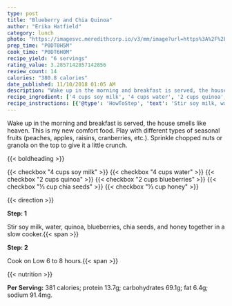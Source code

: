 ```yaml
---
type: post
title: "Blueberry and Chia Quinoa"
author: "Erika Hatfield"
category: lunch
photo: "https://imagesvc.meredithcorp.io/v3/mm/image?url=https%3A%2F%2Fimages.media-allrecipes.com%2Fuserphotos%2F961981.jpg"
prep_time: "P0DT0H5M"
cook_time: "P0DT6H0M"
recipe_yield: "6 servings"
rating_value: 3.2857142857142856
review_count: 14
calories: "380.8 calories"
date_published: 11/10/2018 01:05 AM
description: "Wake up in the morning and breakfast is served, the house smells like heaven. This is my new comfort food. Play with different types of seasonal fruits (peaches, apples, raisins, cranberries, etc.). Sprinkle chopped nuts or granola on the top to give it a little crunch."
recipe_ingredient: ['4 cups soy milk', '4 cups water', '2 cups quinoa', '2 cups blueberries', '⅓ cup chia seeds', '⅓ cup honey']
recipe_instructions: [{'@type': 'HowToStep', 'text': 'Stir soy milk, water, quinoa, blueberries, chia seeds, and honey together in a slow cooker.\n'}, {'@type': 'HowToStep', 'text': 'Cook on Low 6 to 8 hours.\n'}]
---
```


Wake up in the morning and breakfast is served, the house smells like heaven. This is my new comfort food. Play with different types of seasonal fruits (peaches, apples, raisins, cranberries, etc.). Sprinkle chopped nuts or granola on the top to give it a little crunch. 

{{< boldheading >}}

{{< checkbox "4 cups soy milk" >}}
{{< checkbox "4 cups water" >}}
{{< checkbox "2 cups quinoa" >}}
{{< checkbox "2 cups blueberries" >}}
{{< checkbox "⅓ cup chia seeds" >}}
{{< checkbox "⅓ cup honey" >}}


{{< direction >}}

**Step: 1**

Stir soy milk, water, quinoa, blueberries, chia seeds, and honey together in a slow cooker.{{< span >}}

**Step: 2**

Cook on Low 6 to 8 hours.{{< span >}}

{{< nutrition >}}

**Per Serving:** 381 calories; protein 13.7g; carbohydrates 69.1g; fat 6.4g; sodium 91.4mg.